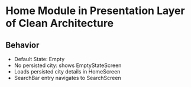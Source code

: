 # Home Module in Presentation Layer of Clean Architecture

## Behavior

- Default State: Empty
- No persisted city: shows EmptyStateScreen
- Loads persisted city details in HomeScreen
- SearchBar entry navigates to SearchScreen
